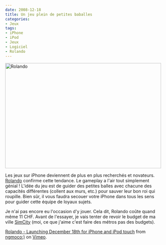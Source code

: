 ```yaml
---
date: 2008-12-18
title: Un jeu plein de petites baballes
categories:
- Jeux
tags:
- iPhone
- iPod
- Jeux
- Logiciel
- Rolando
---
```

<img class="alignnone size-medium wp-image-904" title="Rolando" src="https://dlgjp9x71cipk.cloudfront.net/2008/12/rolando-500x338.png" alt="Rolando" width="500" height="338" />

Les jeux sur iPhone deviennent de plus en plus recherchés et novateurs. <a href="https://rolando.ngmoco.com/"><span>Rolando</span></a> confirme cette tendance. Le gameplay a l'air tout simplement génial !<span>
</span>L'idée du jeu est de guider des petites balles avec chacune des capacités différentes (collent aux murs, etc.) pour sauver leur bon roi qui roupille. Bien sûr, il vous faudra secouer votre iPhone dans tous les sens pour guider cette équipe de loyaux sujets.

Je n'ai pas encore eu l'occasion d'y jouer. Cela dit, Rolando coûte quand même 11 CHF. Avant de l'essayer, je vais tenter de revoir le budget de ma ville <a href="https://itunes.apple.com/WebObjects/MZStore.woa/wa/viewSoftware?id=300260420&amp;mt=8"><span>SimCity</span></a> (moi, ce que j'aime c'est faire des métros pas des budgets). 

<!--more-->

<object width="400" height="302" data="https://vimeo.com/moogaloop.swf?clip_id=2548561&amp;server=vimeo.com&amp;show_title=1&amp;show_byline=1&amp;show_portrait=0&amp;color=&amp;fullscreen=1" type="application/x-shockwave-flash"><param name="allowfullscreen" value="true" /><param name="allowscriptaccess" value="always" /><param name="src" value="https://vimeo.com/moogaloop.swf?clip_id=2548561&amp;server=vimeo.com&amp;show_title=1&amp;show_byline=1&amp;show_portrait=0&amp;color=&amp;fullscreen=1" /></object>
<a href="https://vimeo.com/2548561">Rolando - Launching December 18th for iPhone and iPod touch</a> from <a href="https://vimeo.com/ngmoco">ngmoco:)</a> on <a href="https://vimeo.com">Vimeo</a>.
